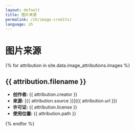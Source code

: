 ```yaml
---
layout: default
title: 图片来源
permalink: /zh/image-credits/
language: zh
---
```


# 图片来源

{% for attribution in site.data.image_attributions.images %}
## {{ attribution.filename }}

- **创作者:** {{ attribution.creator }}
- **来源:** [{{ attribution.source }}]({{ attribution.url }})
- **许可证:** {{ attribution.license }}
- **使用位置:** {{ attribution.path }}

{% endfor %}